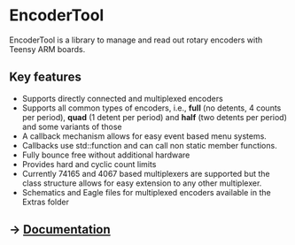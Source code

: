 # EncoderTool
EncoderTool is a library to manage and read out rotary encoders with Teensy ARM boards.

## Key features
* Supports directly connected and multiplexed encoders
* Supports all common types of encoders, i.e., **full** (no detents, 4 counts per period), **quad** (1 detent per period) and **half** (two detents per period) and some variants of those
* A callback mechanism allows for easy event based menu systems.
* Callbacks use std::function and can call non static member functions.
* Fully bounce free without additional hardware
* Provides hard and cyclic count limits
* Currently 74165 and 4067 based multiplexers are supported but the class structure allows for easy extension to any other multiplexer.
* Schematics and Eagle files for multiplexed encoders available in the Extras folder

## -> [Documentation](https://github.com/luni64/EncoderTool/wiki)


